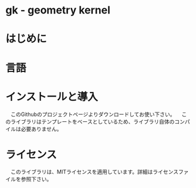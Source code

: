 # gk - geometry kernel

# はじめに

# 言語

# インストールと導入
　このGithubのプロジェクトページよりダウンロードしてお使い下さい。
　このライブラリはテンプレートをベースとしているため、ライブラリ自体のコンパイルは必要ありません。

# ライセンス
　このライブラリは、MITライセンスを適用しています。詳細はライセンスファイルを参照下さい。
